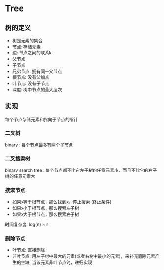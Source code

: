 # Tree

## 树的定义

- 树是元素的集合
- 节点: 存储元素
- 边: 节点之间的联系k
- 父节点
- 子节点
- 兄弟节点: 拥有同一父节点
- 根节点: 没有父加点
- 叶节点: 没有子节点
- 深度: 树中节点的最大层次

## 实现

每个节点存储元素和指向子节点的指针

### 二叉树

binary : 每个节点最多有两个子节点

### 二叉搜索树

binary search tree : 每个节点都不比它左子树的任意元素小，而且不比它的右子树的任意元素大

### 搜索节点

- 如果x等于根节点，那么找到x，停止搜索 (终止条件)
- 如果x小于根节点，那么搜索左子树
- 如果x大于根节点，那么搜索右子树

时间复杂度: log(n) ~ n

### 删除节点

- 叶节点: 直接删除
- 非叶节点: 用左子树中最大的元素(或者右树中最小的元素)，来补充删除元素产生的空缺, 当该元素非叶节点时，递归实现


